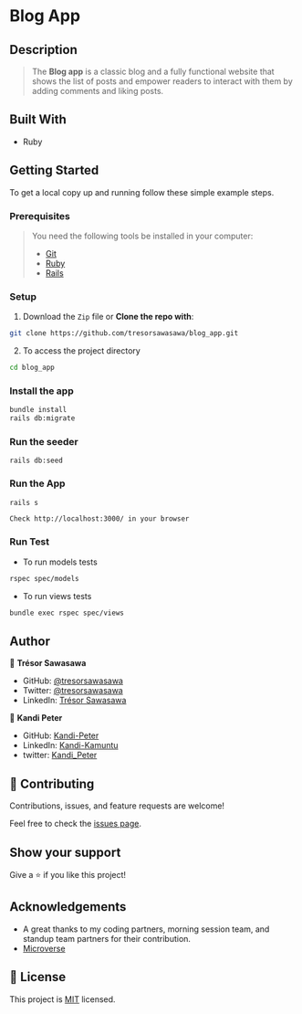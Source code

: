 # Blog App

## Description

> The **Blog app** is a classic blog and a fully functional website that shows the list of posts and empower readers to interact with them by adding comments and liking posts.

## Built With

- Ruby

## Getting Started

To get a local copy up and running follow these simple example steps.

### Prerequisites

> You need the following tools be installed in your computer:
>
> - [Git](https://www.linode.com/docs/guides/how-to-install-git-on-linux-mac-and-windows/)
> - [Ruby](https://github.com/microverseinc/curriculum-ruby/blob/main/simple-ruby/articles/ruby_installation_instructions.md)
> - [Rails](https://www.tutorialspoint.com/ruby-on-rails/rails-installation.htm)

### Setup

1. Download the `Zip` file or **Clone the repo with**:

```bash
git clone https://github.com/tresorsawasawa/blog_app.git
```

2. To access the project directory

```bash
cd blog_app
```

### Install the app

```bash
bundle install
rails db:migrate
```

### Run the seeder

```
rails db:seed
```

### Run the App

```bash
rails s
```

```
Check http://localhost:3000/ in your browser
```

### Run Test

- To run models tests
```bash
rspec spec/models
```
- To run views tests
```bash
bundle exec rspec spec/views
```

## Author

👤 **Trésor Sawasawa**

- GitHub: [@tresorsawasawa](https://github.com/tresorsawasawa)
- Twitter: [@tresorsawasawa](https://twitter.com/TresorSawasawa)
- LinkedIn: [Trésor Sawasawa](https://www.linkedin.com/in/tresor-sawasawa/)

👤 **Kandi Peter**

- GitHub: [Kandi-Peter](https://github.com/Kandy-Peter)
- LinkedIn: [Kandi-Kamuntu](https://www.linkedin.com/in/kandi-peter-a49590212/)
- twitter: [Kandi_Peter](https://twitter.com/peter_kandy)

## 🤝 Contributing

Contributions, issues, and feature requests are welcome!

Feel free to check the [issues page](https://github.com/tresorsawasawa/blog_app/issues).

## Show your support

Give a ⭐️ if you like this project!

## Acknowledgements

- A great thanks to my coding partners, morning session team, and standup team partners for their contribution.
- [Microverse](https://www.microverse.org/)

## 📝 License

This project is [MIT](./MIT.md) licensed.
